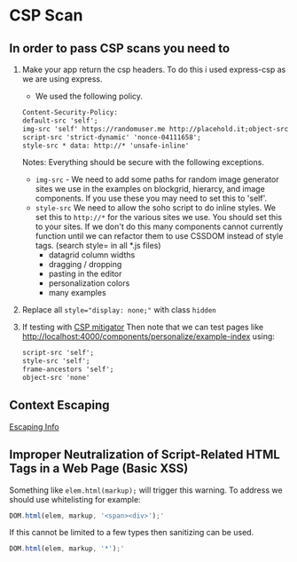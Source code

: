 # CSP Scan

## In order to pass CSP scans you need to

1. Make your app return the csp headers. To do this i used express-csp as we are using express.
    - We used the following policy.

    ```html
    Content-Security-Policy:
    default-src 'self';
    img-src 'self' https://randomuser.me http://placehold.it;object-src 'none';
    script-src 'strict-dynamic' 'nonce-04111658';
    style-src * data: http://* 'unsafe-inline'
    ```

    Notes: Everything should be secure with the following exceptions.
    - `img-src` - We need to add some paths for random image generator sites we use in the examples on blockgrid, hierarcy, and image components. If you use these you may need to set this to 'self'.
    - `style-src` We need to allow the soho script to do inline styles. We set this to `http://*` for the various sites we use. You should set this to your sites. If we don't do this many components cannot currently function until we can refactor them to use CSSDOM instead of style tags. (search style= in all *.js files)
        - datagrid column widths
        - dragging / dropping
        - pasting in the editor
        - personalization colors
        - many examples
1. Replace all `style="display: none;"` with class `hidden`
1. If testing with [CSP mitigator](https://chrome.google.com/webstore/detail/csp-mitigator/gijlobangojajlbodabkpjpheeeokhfa?hl=en)
    Then note that we can test pages like <http://localhost:4000/components/personalize/example-index> using:
    ```html
    script-src 'self';
    style-src 'self';
    frame-ancestors 'self';
    object-src 'none'
    ```

## Context Escaping

[Escaping Info](http://jehiah.cz/a/guide-to-escape-sequences)

## Improper Neutralization of Script-Related HTML Tags in a Web Page (Basic XSS)

Something like `elem.html(markup);` will trigger this warning. To address we should use whitelisting for example:

```javascript
DOM.html(elem, markup, '<span><div>');'
```

If this cannot be limited to a few types then sanitizing can be used.

```javascript
DOM.html(elem, markup, '*');'
```
